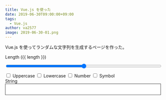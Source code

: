 ```yaml
---
title: Vue.js を使った
date: 2019-06-30T09:00:00+09:00
tags:
  - Vue.js
author: va2577
image: 2019-06-30-01.png
---
```


Vue.js を使ってランダムな文字列を生成するページを作った。

<!--more-->

<style>
  input[type="checkbox"] {
    appearance: checkbox;
    -moz-appearance: checkbox;
    -webkit-appearance: checkbox;
  }
  input[type="range"] {
    appearance: slider-horizontal;
    -moz-appearance: range;
    -webkit-appearance: slider-horizontal;
  }
  input[type="checkbox"] {
    border: #343434 solid 1px;
    color: #343434;
  }
  input[type="range"],
  input[type="text"] {
    border: #343434 solid 1px;
    color: #343434;
    padding: 10px;
    width: 100%;
  }
</style>

<section id="app">
  <form>
    <div>
      <label>
        Length (<span>{{ length }}</span>)
        <input type="range" v-model="length" min="1" max="256" step="1" />
      </label>
    </div>
    <div>
      <label>
        <input type="checkbox" v-model="uppercase" />
        Uppercase
      </label>
      <label>
        <input type="checkbox" v-model="lowercase" />
        Lowercase
      </label>
      <label>
        <input type="checkbox" v-model="number" />
        Number
      </label>
      <label>
        <input type="checkbox" v-model="symbol" />
        Symbol
      </label>
    </div>
    <div>
      <label>
        String
        <input type="text" v-model="gen3" readonly />
      </label>
    </div>
  </form>
</section>

<!-- development version, includes helpful console warnings -->
<!-- <script src="https://cdn.jsdelivr.net/npm/vue/dist/vue.js"></script> -->
<!-- production version, optimized for size and speed -->
<script src="https://cdn.jsdelivr.net/npm/vue"></script>
<script>
  var app = new Vue({
    el: '#app',
    data: {
      length: 16,
      uppercase: true,
      lowercase: true,
      number: true,
      symbol: false,
      chars: [...Array(128).keys()]
        .filter(x => 33 <= x && x <= 126)
        .map(x => String.fromCharCode(x)),
      chars3: [...Array(128).keys()]
        .filter(x => 33 <= x && x <= 126)
    },
    methods: {
      getRandomInt: (min, max) => {
        min = Math.ceil(min);
        max = Math.floor(max);
        return Math.floor(Math.random() * (max - min)) + min; //The maximum is exclusive and the minimum is inclusive
      },
      filteredChars3: function () {
        const isSymbol = (x) => {
          const s1 = 33 <= x && x <= 47
          const s2 = 58 <= x && x <= 64
          const s3 = 91 <= x && x <= 96
          const s4 = 123 <= x && x <= 126
          return s1 || s2 || s3 || s4
        }
        return this.chars3
          .filter(x => !this.uppercase && !(65 <= x && x <= 90) || this.uppercase)
          .filter(x => !this.lowercase && !(97 <= x && x <= 122) || this.lowercase)
          .filter(x => !this.number && !(48 <= x && x <= 57) || this.number)
          .filter(x => !this.symbol && !isSymbol(x) || this.symbol)
          .map(x => String.fromCharCode(x))
      }
    },
    computed: {
      gen: function () {
        const array2 = [...Array(Number(this.length)).keys()]
          .map(x => this.getRandomInt(1, this.chars.length - 1))
          .map(x => this.chars[x])
        return array2.join('')
      },
      gen2: function () {
        const array = new Uint32Array(Number(this.length))
        crypto.getRandomValues(array)
        const array2 = Array.from(array)
          .map(x => x % (this.chars.length - 1))
          .map(x => this.chars[x])
        return array2.join('')
      },
      gen3: function () {
        const array = new Uint32Array(Number(this.length))
        crypto.getRandomValues(array)
        const c = this.filteredChars3()
        const array2 = Array.from(array)
          .map(x => x % (c.length - 1))
          .map(x => c[x])
        return array2.join('')
      }
    }
  })
</script>
